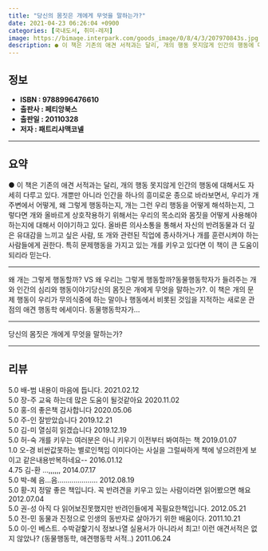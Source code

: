 ```yaml
---
title: "당신의 몸짓은 개에게 무엇을 말하는가?"
date: 2021-04-23 06:26:04 +0900
categories: [국내도서, 취미-레저]
image: https://bimage.interpark.com/goods_image/0/8/4/3/207970843s.jpg
description: ● 이 책은 기존의 애견 서적과는 달리, 개의 행동 못지않게 인간의 행동에 대해서도 자세히 다루고 있다. 개뿐만 아니라 인간을 하나의 흥미로운 종으로 바라보면서, 우리가 개 주변에서 어떻게, 왜 그렇게 행동하는지, 개는 그런 우리 행동을 어떻게 해석하는지, 그렇다면 개와 올바르게 상
---
```


## **정보**

- **ISBN : 9788996476610**
- **출판사 : 페티앙북스**
- **출판일 : 20110328**
- **저자 : 패트리샤맥코넬**

------



## **요약**

●  이 책은 기존의 애견 서적과는 달리, 개의 행동 못지않게 인간의 행동에 대해서도 자세히 다루고 있다. 개뿐만 아니라 인간을 하나의 흥미로운 종으로 바라보면서, 우리가 개 주변에서 어떻게, 왜 그렇게  행동하는지, 개는 그런 우리 행동을 어떻게 해석하는지, 그렇다면 개와 올바르게 상호작용하기 위해서는 우리의 목소리와 몸짓을 어떻게 사용해야 하는지에 대해서 이야기하고 있다. 올바른 의사소통을 통해서 자신의 반려동물과 더 깊은 유대감을 느끼고 싶은 사람, 또 개와 관련된 직업에 종사하거나 개를 훈련시켜야 하는 사람들에게 권한다. 특히 문제행동을 가지고 있는 개를 키우고 있다면 이 책이 큰 도움이 되리라 믿는다.

------

왜 개는 그렇게 행동할까? VS 왜 우리는 그렇게 행동할까?동물행동학자가 들려주는 개와 인간의 심리와 행동이야기당신의 몸짓은 개에게 무엇을 말하는가?. 이 책은 개의 문제 행동이 우리가 무의식중에 하는 말이나 행동에서 비롯된 것임을 지적하는 새로운 관점의 애견 행동학 에세이다. 동물행동학자가... 

------


당신의 몸짓은 개에게 무엇을 말하는가? 

------


## **리뷰** 

5.0 배-범 내용이 마음에 듭니다. 2021.02.12 <br/>5.0 장-주 교육 하는데 많은 도움이 될것같아요 2020.11.02 <br/>5.0 홍-의 좋은책 감사합니다 2020.05.06 <br/>5.0 주-인 잘받았습니다 2019.12.21 <br/>5.0 김-미 열심히 읽겠습니다 2019.12.19 <br/>5.0 허-숙 개를 키우는 여러분은 아니 키우기 이전부터 봐여하는 책 2019.01.07 <br/>1.0 오-경 비싼값못하는 별로인책임 이미다아는 사실을 그럴싸하게 책에 넣으려한게 보이고 같은내용반복하네요-- 2016.01.12 <br/>4.75 김-환 ...,,,,,, 2014.07.17 <br/>5.0 박-혜 음...음.................... 2012.08.19 <br/>5.0 황-지 정말 좋은 책입니다. 꼭 반려견을 키우고 있는 사람이라면 읽어봤으면 해요 2012.07.04 <br/>5.0 권-성 아직 다 읽어보진못했지만 반려인들에게 꼭필요한책입니다. 2012.05.21 <br/>5.0 전-민 동물과 진정으로 인생의 동반자로 살아가기 위한 배움이다. 2011.10.21 <br/>5.0 이-인 베스트. 수박겉핥기식 정보나열 실용서가 아니라서 최고! 이런 애견서적은 없지 않았나? (동물행동학, 애견행동학 서적..) 2011.06.24 <br/>